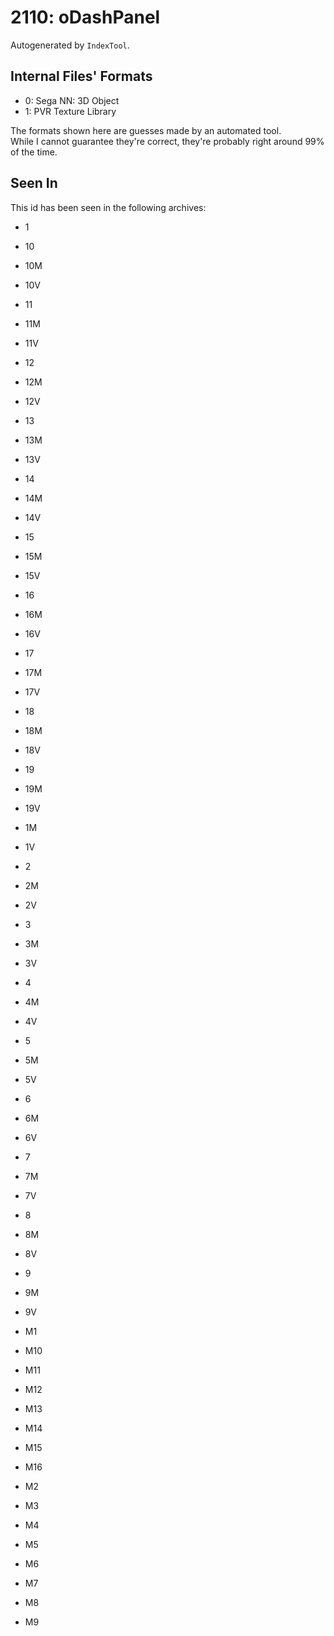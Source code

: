 # 2110: oDashPanel

Autogenerated by `IndexTool`.  



## Internal Files' Formats
- 0: Sega NN: 3D Object
- 1: PVR Texture Library

The formats shown here are guesses made by an automated tool.  
While I cannot guarantee they're correct, they're probably right around 99% of the time.

## Seen In

This id has been seen in the following archives:  

- 1  

- 10  

- 10M  

- 10V  

- 11  

- 11M  

- 11V  

- 12  

- 12M  

- 12V  

- 13  

- 13M  

- 13V  

- 14  

- 14M  

- 14V  

- 15  

- 15M  

- 15V  

- 16  

- 16M  

- 16V  

- 17  

- 17M  

- 17V  

- 18  

- 18M  

- 18V  

- 19  

- 19M  

- 19V  

- 1M  

- 1V  

- 2  

- 2M  

- 2V  

- 3  

- 3M  

- 3V  

- 4  

- 4M  

- 4V  

- 5  

- 5M  

- 5V  

- 6  

- 6M  

- 6V  

- 7  

- 7M  

- 7V  

- 8  

- 8M  

- 8V  

- 9  

- 9M  

- 9V  

- M1  

- M10  

- M11  

- M12  

- M13  

- M14  

- M15  

- M16  

- M2  

- M3  

- M4  

- M5  

- M6  

- M7  

- M8  

- M9  
